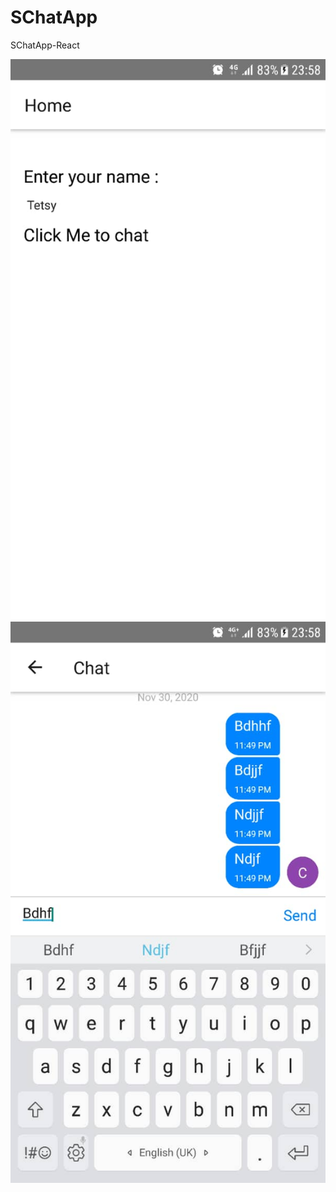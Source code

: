 # SChatApp
 SChatApp-React

![Home](https://github.com/m-asgari/SChatApp-React-Native/blob/main/Images/Home.jpg?raw=true) 
![Chat](https://github.com/m-asgari/SChatApp-React-Native/blob/main/Images/Chat.jpg?raw=true) 
